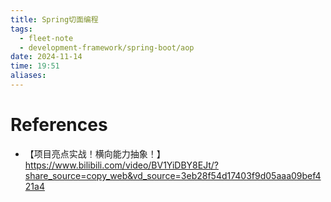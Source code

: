 ```yaml
---
title: Spring切面编程
tags:
  - fleet-note
  - development-framework/spring-boot/aop
date: 2024-11-14
time: 19:51
aliases:
---
```




# References
* 【项目亮点实战！横向能力抽象！】 https://www.bilibili.com/video/BV1YiDBY8EJt/?share_source=copy_web&vd_source=3eb28f54d17403f9d05aaa09bef421a4